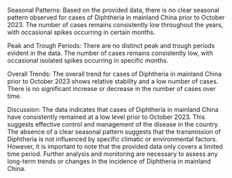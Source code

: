 Seasonal Patterns:
Based on the provided data, there is no clear seasonal pattern observed for cases of Diphtheria in mainland China prior to October 2023. The number of cases remains consistently low throughout the years, with occasional spikes occurring in certain months.

Peak and Trough Periods:
There are no distinct peak and trough periods evident in the data. The number of cases remains consistently low, with occasional isolated spikes occurring in specific months.

Overall Trends:
The overall trend for cases of Diphtheria in mainland China prior to October 2023 shows relative stability and a low number of cases. There is no significant increase or decrease in the number of cases over time.

Discussion:
The data indicates that cases of Diphtheria in mainland China have consistently remained at a low level prior to October 2023. This suggests effective control and management of the disease in the country. The absence of a clear seasonal pattern suggests that the transmission of Diphtheria is not influenced by specific climatic or environmental factors. However, it is important to note that the provided data only covers a limited time period. Further analysis and monitoring are necessary to assess any long-term trends or changes in the incidence of Diphtheria in mainland China.